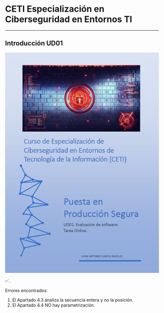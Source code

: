 # CETI Especialización en Ciberseguridad en Entornos TI
---
## Introducción UD01

![Puesta en Producción Segura](./Portada-PPS01.png "Introducción") 

<!-- <h3><span style="color: green; background: #62f395;">✅Calificación: 8.5</span></h3> -->
<p>✅<img src="../../img/C85.png" height="1.2em" /></p>
<p>Errores encontrados:</p>

1. El Apartado 4.3 analiza la secuencia entera y no la posición.
2. El Apartado 4.4 NO hay parametrización.